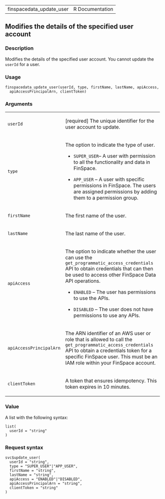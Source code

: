 <table style="width: 100%;">
<tbody>
<tr class="odd">
<td>finspacedata_update_user</td>
<td style="text-align: right;">R Documentation</td>
</tr>
</tbody>
</table>

## Modifies the details of the specified user account

### Description

Modifies the details of the specified user account. You cannot update
the `userId` for a user.

### Usage

    finspacedata_update_user(userId, type, firstName, lastName, apiAccess,
      apiAccessPrincipalArn, clientToken)

### Arguments

<table>
<colgroup>
<col style="width: 35%" />
<col style="width: 65%" />
</colgroup>
<tbody>
<tr class="odd">
<td><code id="finspacedata_update_user_:_userId">userId</code></td>
<td><p>[required] The unique identifier for the user account to
update.</p></td>
</tr>
<tr class="even">
<td><code id="finspacedata_update_user_:_type">type</code></td>
<td><p>The option to indicate the type of user.</p>
<ul>
<li><p><code>SUPER_USER</code>– A user with permission to all the
functionality and data in FinSpace.</p></li>
<li><p><code>APP_USER</code> – A user with specific permissions in
FinSpace. The users are assigned permissions by adding them to a
permission group.</p></li>
</ul></td>
</tr>
<tr class="odd">
<td><code
id="finspacedata_update_user_:_firstName">firstName</code></td>
<td><p>The first name of the user.</p></td>
</tr>
<tr class="even">
<td><code id="finspacedata_update_user_:_lastName">lastName</code></td>
<td><p>The last name of the user.</p></td>
</tr>
<tr class="odd">
<td><code
id="finspacedata_update_user_:_apiAccess">apiAccess</code></td>
<td><p>The option to indicate whether the user can use the
<code>get_programmatic_access_credentials</code> API to obtain
credentials that can then be used to access other FinSpace Data API
operations.</p>
<ul>
<li><p><code>ENABLED</code> – The user has permissions to use the
APIs.</p></li>
<li><p><code>DISABLED</code> – The user does not have permissions to use
any APIs.</p></li>
</ul></td>
</tr>
<tr class="even">
<td><code
id="finspacedata_update_user_:_apiAccessPrincipalArn">apiAccessPrincipalArn</code></td>
<td><p>The ARN identifier of an AWS user or role that is allowed to call
the <code>get_programmatic_access_credentials</code> API to obtain a
credentials token for a specific FinSpace user. This must be an IAM role
within your FinSpace account.</p></td>
</tr>
<tr class="odd">
<td><code
id="finspacedata_update_user_:_clientToken">clientToken</code></td>
<td><p>A token that ensures idempotency. This token expires in 10
minutes.</p></td>
</tr>
</tbody>
</table>

### Value

A list with the following syntax:

    list(
      userId = "string"
    )

### Request syntax

    svc$update_user(
      userId = "string",
      type = "SUPER_USER"|"APP_USER",
      firstName = "string",
      lastName = "string",
      apiAccess = "ENABLED"|"DISABLED",
      apiAccessPrincipalArn = "string",
      clientToken = "string"
    )
